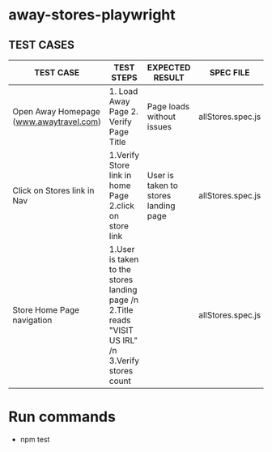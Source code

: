 # away-stores-playwright

## TEST CASES

| TEST CASE                               | TEST STEPS                                                                                          | EXPECTED RESULT                      | SPEC FILE         |
| --------------------------------------- | --------------------------------------------------------------------------------------------------- | ------------------------------------ | ----------------- |
| Open Away Homepage (www.awaytravel.com) | 1. Load Away Page 2. Verify Page Title                                                              | Page loads without issues            | allStores.spec.js |
| Click on Stores link in Nav             | 1.Verify Store link in home Page 2.click on store link                                              | User is taken to stores landing page | allStores.spec.js |
| Store Home Page navigation              | 1.User is taken to the stores landing page /n 2.Title reads "VISIT US IRL" /n 3.Verify stores count |                                      | allStores.spec.js |

# Run commands

- npm test
